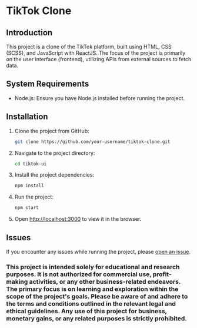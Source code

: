 # TikTok Clone

## Introduction

This project is a clone of the TikTok platform, built using HTML, CSS (SCSS), and JavaScript with ReactJS. The focus of the project is primarily on the user interface (frontend), utilizing APIs from external sources to fetch data.

## System Requirements

-   Node.js: Ensure you have Node.js installed before running the project.

## Installation

1. Clone the project from GitHub:
    ```bash
    git clone https://github.com/your-username/tiktok-clone.git
    ```
2. Navigate to the project directory:
    ```bash
    cd tiktok-ui
    ```
3. Install the project dependencies:
    ```bash
    npm install
    ```
4. Run the project:
    ```bash
    npm start
    ```
5. Open [http://localhost:3000](http://localhost:3000) to view it in the browser.

## Issues

If you encounter any issues while running the project, please [open an issue](https://github.com/phamdung2209/tiktok/issues).

### This project is intended solely for educational and research purposes. It is not authorized for commercial use, profit-making activities, or any other business-related endeavors. The primary focus is on learning and exploration within the scope of the project's goals. Please be aware of and adhere to the terms and conditions outlined in the relevant legal and ethical guidelines. Any use of this project for business, monetary gains, or any related purposes is strictly prohibited.
